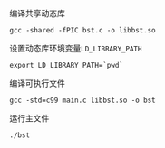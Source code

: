 编译共享动态库

```
gcc -shared -fPIC bst.c -o libbst.so
```

设置动态库环境变量`LD_LIBRARY_PATH`

```
export LD_LIBRARY_PATH=`pwd`
```

编译可执行文件

```
gcc -std=c99 main.c libbst.so -o bst
```

运行主文件

```
./bst
```
